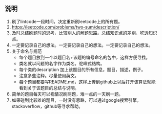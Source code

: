 ## 说明

1. 刷了lintcode一段时间，决定重新刷leetcode上的所有题。
2. https://leetcode.com/problems/two-sum/description/
3. 及时总结刷题时的思考，比较别人的解题思路。总结知识点的差别，吃透知识点。
4. 一定要记录自己的想法。一定要记录自己的想法。一定要记录自己的想法。
5. 关于命名与规范
    - 每个题目放到一个以题目名+该题的编号命名的包中，这样方便寻找。
    - 类名就以问题的名字作为类名。驼峰式结构。
    - 每个类的description 加上该题目的所有信息，题目，描述，例子。
    - 注意多些注释。尽量使用英文。
    - 每个题目都要写README.md，这样上传到github上以后打开该算法就能看到关于该题目的总结与说明。
6. 简单的题目每天可以视情况刷两题，难一点的一天刷一题。
7. 如果碰到比较难的题目，一时没有思路，可以通过google搜索引擎，stackoverflow，github等寻求帮助。